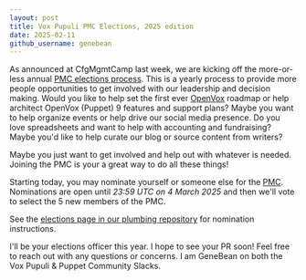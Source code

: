 ```yaml
---
layout: post
title: Vox Pupuli PMC Elections, 2025 edition
date: 2025-02-11
github_username: genebean
---
```


As announced at CfgMgmtCamp last week, we are kicking off the more-or-less annual [PMC elections process](/elections/). This is a yearly process to provide more people opportunities to get involved with our leadership and decision making. Would you like to help set the first ever [OpenVox](https://github.com/OpenVoxProject/) roadmap or help architect OpenVox (Puppet) 9 features and support plans? Maybe you want to help organize events or help drive our social media presence. Do you love spreadsheets and want to help with accounting and fundraising? Maybe you'd like to help curate our blog or source content from writers?

Maybe you just want to get involved and help out with whatever is needed. Joining the PMC is your a great way to do all these things!

Starting today, you may nominate yourself or someone else for the [PMC](https://github.com/voxpupuli/plumbing/blob/master/share/governance.md#project-management-committee-pmc). Nominations are open until *23:59 UTC on 4 March 2025* and then we'll vote to select the 5 new members
of the PMC.

See the [elections page in our plumbing repository](https://github.com/voxpupuli/plumbing/blob/master/share/elections/2025-02.md) for nomination instructions.

I'll be your elections officer this year. I hope to see your PR soon! Feel free to reach out with any questions or concerns. I am GeneBean on both the Vox Pupuli & Puppet Community Slacks.
